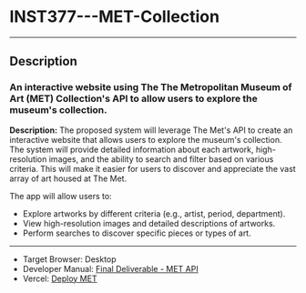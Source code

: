 # INST377---MET-Collection
________________________________________________
## Description

### An interactive website using The The Metropolitan Museum of Art (MET) Collection's API to allow users to explore the museum's collection.

**Description:** The proposed system will leverage The Met's API to create an interactive website that allows users to explore the museum's collection. The system will provide detailed information about each artwork, high-resolution images, and the ability to search and filter based on various criteria. This will make it easier for users to discover and appreciate the vast array of art housed at The Met.

The app will allow users to:
* Explore artworks by different criteria (e.g., artist, period, department).
* View high-resolution images and detailed descriptions of artworks.
* Perform searches to discover specific pieces or types of art.


________________________________________________

* Target Browser: Desktop
* Developer Manual: [Final Deliverable - MET API](https://docs.google.com/document/d/1jfpP5pj-HUhcARSijsYKpHCbbnevOWKv9iLdBT38f2c/edit?usp=sharing)
* Vercel: [Deploy MET](https://inst-377-met-collection-fhywot0yf-gabrielle-laras-projects.vercel.app)
